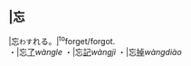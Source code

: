 ## [|]()<span lang=zh-tw>忘</span>

[|]()忘`わす`れる。[|]()<sup>to</sup>forget/forgot.   
<ruby>・|忘[了]()*wàngle*</ruby>
<ruby>・|忘[記]()*wàngjì*</ruby>
<ruby>・|忘[掉]()*wàngdiào*</ruby>


